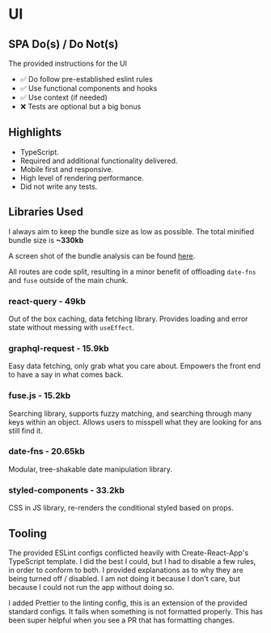 # UI

## SPA Do(s) / Do Not(s)

The provided instructions for the UI

- :white_check_mark: Do follow pre-established eslint rules
- :white_check_mark: Use functional components and hooks
- :white_check_mark: Use context (if needed)
- :x: Tests are optional but a big bonus

## Highlights

- TypeScript.
- Required and additional functionality delivered.
- Mobile first and responsive.
- High level of rendering performance.
- Did not write any tests.

## Libraries Used

I always aim to keep the bundle size as low as possible. The total minified bundle size is **~330kb**

A screen shot of the bundle analysis can be found [here](./bundle.pdf).

All routes are code split, resulting in a minor benefit of offloading `date-fns` and `fuse` outside of the main chunk.

### react-query - 49kb

Out of the box caching, data fetching library. Provides loading and error state without messing with `useEffect`.

### graphql-request - 15.9kb

Easy data fetching, only grab what you care about. Empowers the front end to have a say in what comes back.

### fuse.js - 15.2kb

Searching library, supports fuzzy matching, and searching through many keys within an object. Allows users to misspell what they are looking for ans still find it.

### date-fns - 20.65kb

Modular, tree-shakable date manipulation library.

### styled-components - 33.2kb

CSS in JS library, re-renders the conditional styled based on props.

## Tooling

The provided ESLint configs conflicted heavily with Create-React-App's TypeScript template. I did the best I could, but I had to disable a few rules, in order to conform to both. I provided explanations as to why they are being turned off / disabled. I am not doing it because I don't care, but because I could not run the app without doing so.

I added Prettier to the linting config, this is an extension of the provided standard configs. It fails when something is not formatted properly. This has been super helpful when you see a PR that has formatting changes.
